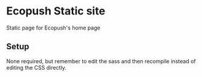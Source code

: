# Ecopush Static site
Static page for Ecopush's home page

## Setup
None required, but remember to edit the sass and then recompile instead of editing the CSS directly.
